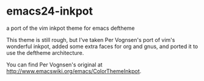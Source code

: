 emacs24-inkpot
==============

a port of the vim inkpot theme for emacs deftheme

This theme is still rough, but I've taken Per Vognsen's port of vim's wonderful inkpot, added some extra faces for org and gnus, and ported it to use the deftheme architecture. 

You can find Per Vognsen's original at http://www.emacswiki.org/emacs/ColorThemeInkpot.
